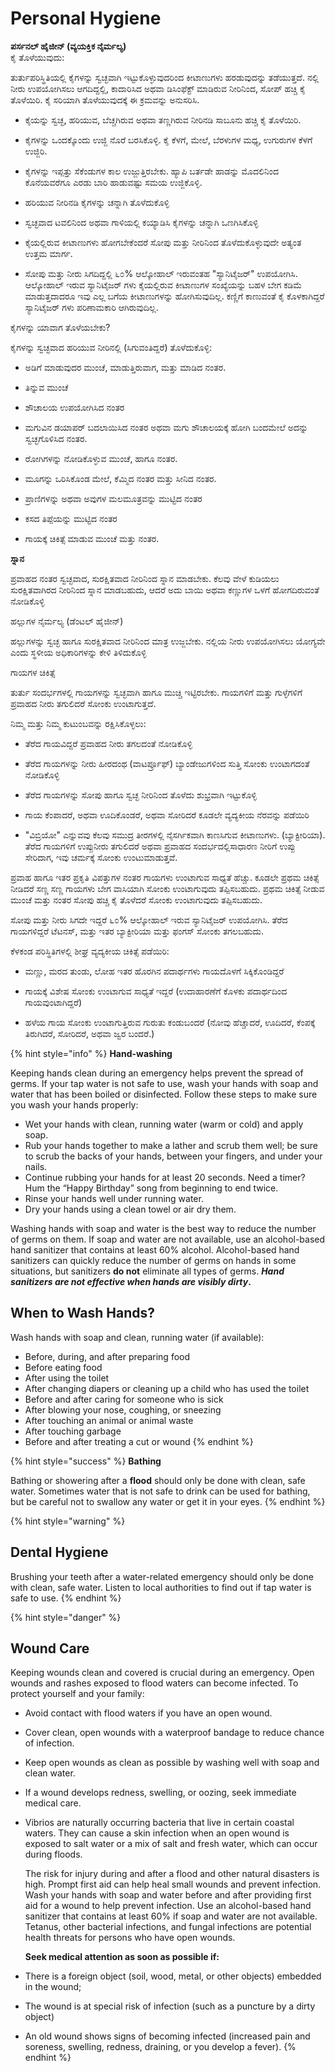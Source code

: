 # Personal Hygiene

**ಪರ್ಸನಲ್ ಹೈಜೀನ್  \(ವ್ಯಯಕ್ತಿಕ ನೈರ್ಮಲ್ಯ\)**  
ಕೈ ತೊಳೆಯುವುದು:

ತುರ್ತುಪರಿಸ್ಥಿತಿಯಲ್ಲಿ ಕೈಗಳನ್ನು ಸ್ವಚ್ಛವಾಗಿ ಇಟ್ಟುಕೊಳ್ಳುವುದರಿಂದ ಕೀಟಾಣುಗಳು ಹರಡುವುದನ್ನು ತಡೆಯುತ್ತದೆ. ನಲ್ಲಿ ನೀರು ಉಪಯೋಗಿಸಲು ಆಗದಿದ್ದಲ್ಲಿ, ಕಾದಾರಿಸಿದ ಅಥವಾ ಡಿಸಿಂಫೆಕ್ಟ್ ಮಾಡಿರುವ ನೀರಿನಿಂದ, ಸೋಪ್ ಹಚ್ಚಿ ಕೈ ತೊಳೆಯಿರಿ. ಕೈ ಸರಿಯಾಗಿ ತೊಳೆಯುವುದಕ್ಕೆ ಈ ಕ್ರಮವನ್ನು ಅನುಸರಿಸಿ. 

- ಕೈಯನ್ನು ಸ್ವಚ್ಛ, ಹರಿಯುವ, ಬೆಚ್ಚಗಿರುವ ಅಥವಾ ತಣ್ಣಗಿರುವ ನೀರಿನಡಿ  ಸಾಬೂನು ಹಚ್ಚಿ ಕೈ ತೊಳೆಯಿರಿ. 

- ಕೈಗಳನ್ನು ಒಂದಕ್ಕೊಂದು ಉಜ್ಜಿ ನೊರೆ ಬರಸಿಕೊಳ್ಳಿ. ಕೈ ಕೆಳಗೆ, ಮೇಲೆ, ಬೆರಳುಗಳ ಮಧ್ಯ, ಉಗುರುಗಳ ಕೆಳಗೆ ಉಜ್ಜಿರಿ. 

- ಕೈಗಳನ್ನು ಇಪ್ಪತ್ತು ಸೆಕೆಂಡುಗಳ ಕಾಲ ಉಜ್ಜುತ್ತಿರಬೇಕು. ಹ್ಯಾಪಿ ಬರ್ತಡೇ ಹಾಡನ್ನು ಮೊದಲಿನಿಂದ ಕೊನೆಯವರೆಗೂ ಎರಡು ಬಾರಿ ಹಾಡುವಷ್ಟು ಸಮಯ ಉಜ್ಜಿಕೊಳ್ಳಿ. 

- ಹರಿಯುವ ನೀರಿನಡಿ  ಕೈಗಳನ್ನು  ಚನ್ನಾಗಿ ತೊಳೆದುಕೊಳ್ಳಿ 

- ಸ್ವಚ್ಛವಾದ ಟವಲಿನಿಂದ ಅಥವಾ ಗಾಳಿಯಲ್ಲಿ ಕಯ್ಯಾಡಿಸಿ ಕೈಗಳನ್ನು ಚನ್ನಾಗಿ ಒಣಗಿಸಿಕೊಳ್ಳಿ 

- ಕೈಯಲ್ಲಿರುವ ಕೀಟಾಣುಗಳು ಹೋಗಬೇಕೆಂದರೆ ಸೋಪು ಮತ್ತು ನೀರಿನಿಂದ ತೊಳೆದುಕೊಳ್ಳುವುದೇ ಅತ್ಯಂತ ಉತ್ತಮ ಮಾರ್ಗ. 

- ಸೋಪು ಮತ್ತು ನೀರು ಸಿಗದಿದ್ದಲ್ಲಿ ೬೦% ಆಲ್ಕೋಹಾಲ್ ಇರುವಂತಹ "ಸ್ಯಾನಿಟೈಜರ್" ಉಪಯೋಗಿಸಿ. ಆಲ್ಕೋಹಾಲ್ ಇರುವ ಸ್ಯಾನಿಟೈಜರ್ ಗಳು ಕೈಯಲ್ಲಿರುವ ಕೀಟಾಣುಗಳ ಸಂಖ್ಯೆಯನ್ನು ಬಹಳ ಬೇಗ ಕಡಿಮೆ ಮಾಡುತ್ತದಾದರೂ ಇವು ಎಲ್ಲ ಬಗೆಯ ಕೀಟಾಣುಗಳನ್ನು ಹೋಗಿಸುವುದಿಲ್ಲ. ಕಣ್ಣಿಗೆ ಕಾಣುವಂತೆ ಕೈ ಕೊಳಕಾಗಿದ್ದರೆ ಸ್ಯಾನಿಟೈಜರ್ ಗಳು ಪರಿಣಾಮಕಾರಿ ಆಗಿರುವುದಿಲ್ಲ. 

ಕೈಗಳನ್ನು ಯಾವಾಗ ತೊಳೆಯಬೇಕು?

ಕೈಗಳನ್ನು ಸ್ವಚ್ಛವಾದ ಹರಿಯುವ ನೀರಿನಲ್ಲಿ \(ಸಿಗುವಂತಿದ್ದರೆ\) ತೊಳೆದುಕೊಳ್ಳಿ:

- ಅಡಿಗೆ ಮಾಡುವುದರ ಮುಂಚೆ, ಮಾಡುತ್ತಿರುವಾಗ, ಮತ್ತು ಮಾಡಿದ ನಂತರ.

- ತಿನ್ನುವ ಮುಂಚೆ 

- ಶೌಚಾಲಯ ಉಪಯೋಗಿಸಿದ ನಂತರ 

- ಮಗುವಿನ ಡಯಾಪರ್ ಬದಲಾಯಿಸಿದ ನಂತರ ಅಥವಾ ಮಗು ಶೌಚಾಲಯಕ್ಕೆ ಹೋಗಿ ಬಂದಮೇಲೆ ಅದನ್ನು ಸ್ವಚ್ಛಗೊಳಿಸಿದ ನಂತರ. 

- ರೋಗಿಗಳನ್ನು ನೋಡಿಕೊಳ್ಳುವ ಮುಂಚೆ,  ಹಾಗೂ ನಂತರ. 

- ಮೂಗನ್ನು ಒರಿಸಿಕೊಂಡ ಮೇಲೆ, ಕೆಮ್ಮಿದ ನಂತರ ಮತ್ತು ಸೀನಿದ ನಂತರ. 

- ಪ್ರಾಣಿಗಳನ್ನು ಅಥವಾ ಅವುಗಳ ಮಲಮೂತ್ರವನ್ನು ಮುಟ್ಟಿದ ನಂತರ 

- ಕಸದ ತಿಪ್ಪೆಯನ್ನು ಮುಟ್ಟಿದ ನಂತರ 

- ಗಾಯಕ್ಕೆ ಚಿಕಿತ್ಸೆ ಮಾಡುವ ಮುಂಚೆ ಮತ್ತು ನಂತರ.

**ಸ್ನಾನ** 

ಪ್ರವಾಹದ ನಂತರ ಸ್ವಚ್ಛವಾದ, ಸುರಕ್ಷಿತವಾದ ನೀರಿನಿಂದ ಸ್ನಾನ ಮಾಡಬೇಕು. ಕೆಲವು ವೇಳೆ ಕುಡಿಯಲು ಸುರಕ್ಷಿತವಾಗಿರದ ನೀರಿನಿಂದ  ಸ್ನಾನ ಮಾಡಬಹುದು, ಆದರೆ ಅದು ಬಾಯಿ ಅಥವಾ ಕಣ್ಣುಗಳ ಒಳಗೆ ಹೋಗದಿರುವಂತೆ ನೋಡಿಕೊಳ್ಳಿ 

ಹಲ್ಲುಗಳ ನೈರ್ಮಲ್ಯ  \(ಡೆಂಟಲ್ ಹೈಜೀನ್\)

ಹಲ್ಲುಗಳನ್ನು ಸ್ವಚ್ಛ ಹಾಗೂ ಸುರಕ್ಷಿತವಾದ ನೀರಿನಿಂದ ಮಾತ್ರ ಉಜ್ಜಬೇಕು. ನಲ್ಲಿಯ ನೀರು ಉಪಯೋಗಿಸಲು ಯೋಗ್ಯವೇ ಎಂದು ಸ್ಥಳೀಯ ಅಧಿಕಾರಿಗಳನ್ನು ಕೇಳಿ ತಿಳಿದುಕೊಳ್ಳಿ 

ಗಾಯಗಳ ಚಿಕಿತ್ಸೆ 

ತುರ್ತು ಸಂದರ್ಭಗಳಲ್ಲಿ ಗಾಯಗಳನ್ನು ಸ್ವಚ್ಛವಾಗಿ ಹಾಗೂ ಮುಚ್ಚಿ ಇಟ್ಟಿರಬೇಕು. ಗಾಯಗಳಿಗೆ ಮತ್ತು ಗುಳ್ಳೆಗಳಿಗೆ  ಪ್ರವಾಹದ ನೀರು ತಗುಲಿದರೆ ಸೋಂಕು ಉಂಟಾಗುತ್ತದೆ. 

ನಿಮ್ಮ ಮತ್ತು ನಿಮ್ಮ ಕುಟುಂಬವನ್ನು ರಕ್ಷಿಸಿಕೊಳ್ಳಲು:

- ತೆರೆದ ಗಾಯವಿದ್ದರೆ ಪ್ರವಾಹದ ನೀರು ತಗಲದಂತೆ ನೋಡಿಕೊಳ್ಳಿ 

- ತೆರೆದ ಗಾಯಗಳನ್ನು ನೀರು ಹೀರದಂಥ \(ವಾಟರ್ಪ್ರೂಫ್\) ಬ್ಯಾಂಡೇಜುಗಳಿಂದ ಸುತ್ತಿ ಸೋಂಕು ಉಂಟಾಗದಂತೆ ನೋಡಿಕೊಳ್ಳಿ 

- ತೆರೆದ ಗಾಯಗಳನ್ನು ಸೋಪು ಹಾಗೂ ಸ್ವಚ್ಛ ನೀರಿನಿಂದ ತೊಳೆದು ಶುಭ್ರವಾಗಿ ಇಟ್ಟುಕೊಳ್ಳಿ

- ಗಾಯ ಕೆಂಪಾದರೆ, ಅಥವಾ ಊದಿಕೊಂಡರೆ, ಅಥವಾ ಸೋರಿದರೆ ಕೂಡಲೇ ವ್ಯದ್ಯಕೀಯ ನೆರವನ್ನು ಪಡೆಯಿರಿ 

- "ವಿಬ್ರಿಯೋ" ಎನ್ನುವವು ಕೆಲವು ಸಮುದ್ರ ತೀರಗಳಲ್ಲಿ ನೈಸರ್ಗಿಕವಾಗಿ ಕಾಣಸಿಗುವ ಕೀಟಾಣುಗಳು. \(ಬ್ಯಾಕ್ಟೀರಿಯಾ\). ತೆರೆದ ಗಾಯಗಳಿಗೆ ಉಪ್ಪುನೀರು ತಗುಲಿದರೆ ಅಥವಾ ಪ್ರವಾಹದ ಸಂದರ್ಭದಲ್ಲಿಸಾಧಾರಣ ನೀರಿಗೆ ಉಪ್ಪು ಸೇರಿದಾಗ, ಇವು ಚರ್ಮಕ್ಕೆ ಸೋಂಕು ಉಂಟುಮಾಡುತ್ತವೆ. 

ಪ್ರವಾಹ  ಹಾಗೂ ಇತರ ಪ್ರಕೃತಿ ವಿಪತ್ತುಗಳ ನಂತರ ಗಾಯಗಳು ಉಂಟಾಗುವ ಸಾಧ್ಯತೆ ಹೆಚ್ಚು. ಕೂಡಲೇ ಪ್ರಥಮ ಚಿಕಿತ್ಸೆ ನೀಡಿದರೆ ಸಣ್ಣ ಸಣ್ಣ ಗಾಯಗಳು ಬೇಗ ವಾಸಿಯಾಗಿ ಸೋಂಕು ಉಂಟಾಗುವುದು ತಪ್ಪಿಸಬಹುದು. ಪ್ರಥಮ ಚಿಕಿತ್ಸೆ ನೀಡುವ ಮುಂಚೆ ಮತ್ತು ನಂತರ ಸೋಪು ಹಚ್ಚಿ ಕೈ ತೊಳೆದರೆ ಸೋಂಕು ಉಂಟಾಗುವುದು ತಪ್ಪಿಸಬಹುದು. 

ಸೋಪು ಮತ್ತು ನೀರು ಸಿಗದೇ ಇದ್ದರೆ ೬೦% ಆಲ್ಕೋಹಾಲ್ ಇರುವ ಸ್ಯಾನಿಟೈಜರ್ ಉಪಯೋಗಿಸಿ. ತೆರೆದ ಗಾಯಗಳಿದ್ದರೆ ಟೆಟನಸ್, ಮತ್ತು ಇತರ ಬ್ಯಾಕ್ಟೀರಿಯಾ ಮತ್ತು ಫಂಗಸ್ ಸೋಂಕು ತಗಲಬಹುದು. 

ಕೆಳಕಂಡ ಪರಿಸ್ಥಿತಿಗಳಲ್ಲಿ  ಶೀಘ್ರ ವ್ಯದ್ಯಕೀಯ ಚಿಕಿತ್ಸೆ ಪಡೆಯಿರಿ:

- ಮಣ್ಣು, ಮರದ ತುಂಡು, ಲೋಹ ಇತರ ಹೊರಗಿನ ಪದಾರ್ಥಗಳು ಗಾಯದೊಳಗೆ ಸಿಕ್ಕಿಕೊಂಡಿದ್ದರೆ 

- ಗಾಯಕ್ಕೆ ವಿಶೇಷ ಸೋಂಕು ಉಂಟಾಗುವ ಸಾಧ್ಯತೆ ಇದ್ದರೆ \(ಉದಾಹಾರಣೆಗೆ ಕೊಳಕು ಪದಾರ್ಥದಿಂದ ಗಾಯವುಂಟಾಗಿದ್ದರೆ\)  
- ಹಳೆಯ  ಗಾಯ ಸೋಂಕು ಉಂಟಾಗುತ್ತಿರುವ ಗುರುತು ಕಂಡುಬಂದರೆ \(ನೋವು ಹೆಚ್ಚಾದರೆ, ಊದಿದರೆ, ಕೆಂಪಕ್ಕೆ ತಿರುಗಿದರೆ, ಸೋರಿದರೆ, ಅಥವಾ ಜ್ವರ ಬಂದರೆ.\)

{% hint style="info" %}
**Hand-washing**

Keeping hands clean during an emergency helps prevent the spread of germs. If your tap water is not safe to use, wash your hands with soap and water that has been boiled or disinfected. Follow these steps to make sure you wash your hands properly:

* Wet your hands with clean, running water \(warm or cold\) and apply soap.
* Rub your hands together to make a lather and scrub them well; be sure to scrub the backs of your hands, between your fingers, and under your nails.
* Continue rubbing your hands for at least 20 seconds. Need a timer? Hum the “Happy Birthday” song from beginning to end twice.
* Rinse your hands well under running water.
* Dry your hands using a clean towel or air dry them.

Washing hands with soap and water is the best way to reduce the number of germs on them. If soap and water are not available, use an alcohol-based hand sanitizer that contains at least 60% alcohol. Alcohol-based hand sanitizers can quickly reduce the number of germs on hands in some situations, but sanitizers **do not** eliminate all types of germs. _**Hand sanitizers are not effective when hands are visibly dirty**_**.**

## When to Wash Hands?

Wash hands with soap and clean, running water \(if available\):

* Before, during, and after preparing food
* Before eating food
* After using the toilet
* After changing diapers or cleaning up a child who has used the toilet
* Before and after caring for someone who is sick
* After blowing your nose, coughing, or sneezing
* After touching an animal or animal waste
* After touching garbage
* Before and after treating a cut or wound
{% endhint %}

{% hint style="success" %}
**Bathing**

Bathing or showering after a **flood** should only be done with clean, safe water. Sometimes water that is not safe to drink can be used for bathing, but be careful not to swallow any water or get it in your eyes.
{% endhint %}

{% hint style="warning" %}
## Dental Hygiene

Brushing your teeth after a water-related emergency should only be done with clean, safe water. Listen to local authorities to find out if tap water is safe to use.
{% endhint %}

{% hint style="danger" %}
## Wound Care

Keeping wounds clean and covered is crucial during an emergency. Open wounds and rashes exposed to flood waters can become infected. To protect yourself and your family:

* Avoid contact with flood waters if you have an open wound.
* Cover clean, open wounds with a waterproof bandage to reduce chance of infection.
* Keep open wounds as clean as possible by washing well with soap and clean water.
* If a wound develops redness, swelling, or oozing, seek immediate medical care.
* Vibrios are naturally occurring bacteria that live in certain coastal waters. They can cause a skin infection when an open wound is exposed to salt water or a mix of salt and fresh water, which can occur during floods.

  The risk for injury during and after a flood and other natural disasters is high. Prompt first aid can help heal small wounds and prevent infection. Wash your hands with soap and water before and after providing first aid for a wound to help prevent infection. Use an alcohol-based hand sanitizer that contains at least 60% if soap and water are not available. Tetanus, other bacterial infections, and fungal infections are potential health threats for persons who have open wounds.

  **Seek medical attention as soon as possible if:**

* There is a foreign object \(soil, wood, metal, or other objects\) embedded in the wound;
* The wound is at special risk of infection \(such as a puncture by a dirty object\)
* An old wound shows signs of becoming infected \(increased pain and soreness, swelling, redness, draining, or you develop a fever\).
{% endhint %}

